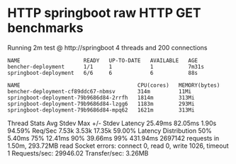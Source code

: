 # HTTP springboot raw HTTP GET benchmarks

Running 2m test @ http://springboot
  4 threads and 200 connections
```
NAME                    READY   UP-TO-DATE   AVAILABLE   AGE
bencher-deployment      1/1     1            1           7m31s
springboot-deployment   6/6     6            6           88s
```
```
NAME                                     CPU(cores)   MEMORY(bytes)   
bencher-deployment-cf89ddc67-nbmsv       314m         11Mi            
springboot-deployment-79b9686d84-2rrfh   1814m        313Mi           
springboot-deployment-79b9686d84-lzgg6   1183m        293Mi           
springboot-deployment-79b9686d84-mpq62   1621m        313Mi           
```
 
  Thread Stats   Avg      Stdev     Max   +/- Stdev
    Latency    25.49ms   82.05ms   1.90s    94.59%
    Req/Sec     7.53k     3.53k   17.35k    59.00%
  Latency Distribution
     50%    5.40ms
     75%   12.41ms
     90%   39.66ms
     99%  431.94ms
  2697142 requests in 1.50m, 293.72MB read
  Socket errors: connect 0, read 0, write 1026, timeout 1
Requests/sec:  29946.02
Transfer/sec:      3.26MB
